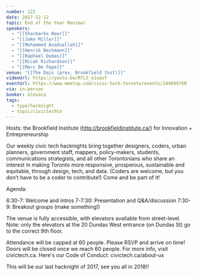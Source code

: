 ```yaml
---
number: 122
date: 2017-12-12
topic: End of the Year Review!
speakers:
  - "[[Sharmarke Noor]]"
  - "[[Jake Miller]]"
  - "[[Mohammed Asaduallah]]"
  - "[[Henrik Bechmann]]"
  - "[[Raphael Dumas]]"
  - "[[Micah Richardson]]"
  - "[[Marc De Pape]]"
venue: "[[The Dais (prev. Brookfield Inst)]]"
videoUrl: https://youtu.be/RTLS_o1uqvY
eventUrl: https://www.meetup.com/civic-tech-toronto/events/244699760
via: in-person
booker: alexaca
tags:
  - type/hacknight
  - topic/civictechto
---
```

Hosts: the Brookfield Institute (http://brookfieldinstitute.ca/) for Innovation + Entrepreneurship

Our weekly civic tech hacknights bring together designers, coders, urban planners, government staff, mappers, policy-makers, students, communications strategists, and all other Torontonians who share an interest in making Toronto more responsive, prosperous, sustainable and equitable, through design, tech, and data. (Coders are welcome, but you don’t have to be a coder to contribute!) Come and be part of it!

Agenda:

6:30-7: Welcome and intros
7-7:30: Presentation and Q&A/discussion
7:30-9: Breakout groups (make something!)

The venue is fully accessible, with elevators available from street-level. Note: only the elevators at the 20 Dundas West entrance (on Dundas St) go to the correct 9th floor.

Attendance will be capped at 60 people. Please RSVP and arrive on time! Doors will be closed once we reach 60 people. For more info, visit civictech.ca. Here's our Code of Conduct: civictech.ca/about-us

This will be our last hacknight of 2017, see you all in 2018!!